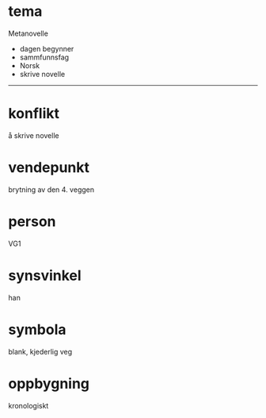 # tema

Metanovelle

- dagen begynner
- sammfunnsfag
- Norsk
- skrive novelle

---

# konflikt

å skrive novelle

# vendepunkt

brytning av den 4. veggen

# person

VG1

# synsvinkel

han

# symbola

blank, kjederlig veg

# oppbygning

kronologiskt
